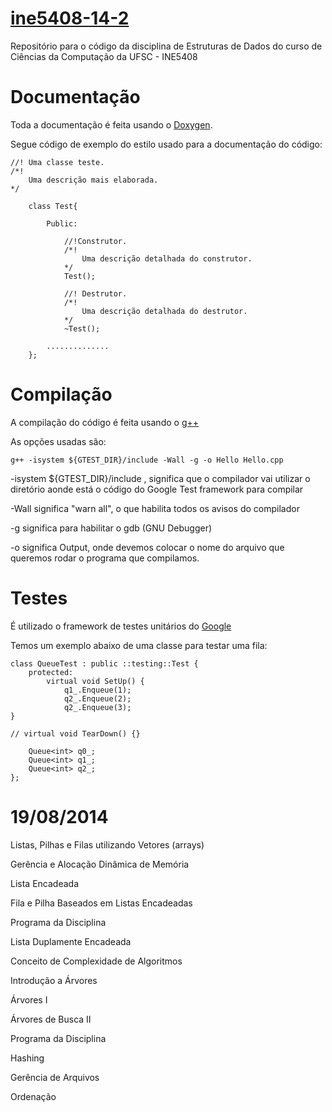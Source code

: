 [ine5408-14-2](https://moodle.ufsc.br/course/view.php?id=39826)
==============

Repositório para o código da disciplina de Estruturas de Dados do curso de Ciências da Computação da UFSC - INE5408

# Documentação

Toda a documentação é feita usando o [Doxygen](http://www.stack.nl/~dimitri/doxygen/manual/docblocks.html).

Segue código de exemplo do estilo usado para a documentação do código:

    //! Uma classe teste.
    /*!
        Uma descrição mais elaborada.
    */
 
        class Test{
        
            Public:
        
                //!Construtor.
                /*!
                    Uma descrição detalhada do construtor.
                */
                Test();
            
                //! Destrutor.
                /*!
                    Uma descrição detalhada do destrutor.
                */
                ~Test();
            
            ..............
        };

# Compilação

A compilação do código é feita usando o [g++](https://gcc.gnu.org/onlinedocs/gcc-4.9.1/gcc/)

As opções usadas são:
    
    g++ -isystem ${GTEST_DIR}/include -Wall -g -o Hello Hello.cpp

-isystem ${GTEST_DIR}/include , significa que o compilador vai utilizar o diretório aonde está o código do Google Test framework para compilar

-Wall significa "warn all", o que habilita todos os avisos do compilador

-g significa para habilitar o gdb (GNU Debugger)

-o significa Output, onde devemos colocar o nome do arquivo que queremos rodar o programa que compilamos.

# Testes

É utilizado o framework de testes unitários do [Google](http://code.google.com/p/googletest/)

Temos um exemplo abaixo de uma classe para testar uma fila:

    class QueueTest : public ::testing::Test {
        protected:
            virtual void SetUp() {
                q1_.Enqueue(1);
                q2_.Enqueue(2);
                q2_.Enqueue(3);
    }

    // virtual void TearDown() {}

        Queue<int> q0_;
        Queue<int> q1_;
        Queue<int> q2_;
    }; 

# 19/08/2014

Listas, Pilhas e Filas utilizando Vetores (arrays)


Gerência e Alocação Dinâmica de Memória


Lista Encadeada


Fila e Pilha Baseados em Listas Encadeadas


Programa da Disciplina


Lista Duplamente Encadeada


Conceito de Complexidade de Algoritmos


Introdução a Árvores


Árvores I


Árvores de Busca II


Programa da Disciplina


Hashing


Gerência de Arquivos


Ordenação

